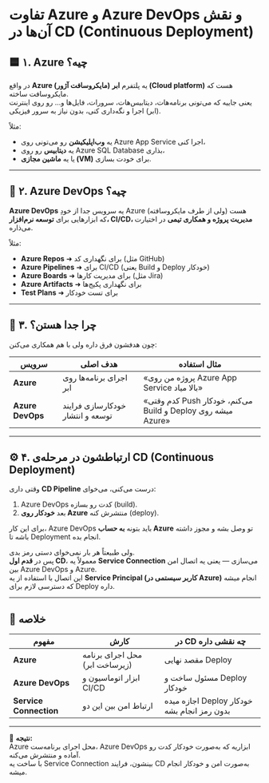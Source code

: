 # تفاوت Azure و Azure DevOps و نقش آن‌ها در CD (Continuous Deployment)

## 🟦 ۱. Azure چیه؟

در واقع **Azure (مایکروسافت آژور)** یه پلتفرم **ابر (Cloud platform)** هست که مایکروسافت ساخته.  
یعنی جاییه که می‌تونی برنامه‌هات، دیتابیس‌هات، سرورات، فایل‌ها و... رو روی اینترنت (ابر) اجرا و نگه‌داری کنی، بدون نیاز به سرور فیزیکی.

مثلاً:
- یه **وب‌اپلیکیشن** رو می‌تونی روی Azure App Service اجرا کنی،  
- یه **دیتابیس** رو روی Azure SQL Database بذاری،  
- یا یه **ماشین مجازی (VM)** برای خودت بسازی.

---

## 🧰 ۲. Azure DevOps چیه؟

**Azure DevOps** یه سرویس جدا از خودِ Azure هست (ولی از طرف مایکروسافته)  
که ابزارهایی برای **توسعه نرم‌افزار، CI/CD، مدیریت پروژه و همکاری تیمی** در اختیارت می‌ذاره.

مثلاً:
- **Azure Repos** ➜ برای نگهداری کد (مثل GitHub)
- **Azure Pipelines** ➜ برای CI/CD (یعنی Build و Deploy خودکار)
- **Azure Boards** ➜ برای مدیریت کارها (مثل Jira)
- **Azure Artifacts** ➜ برای نگهداری پکیج‌ها
- **Test Plans** ➜ برای تست خودکار

---

## 🔁 ۳. چرا جدا هستن؟

چون هدفشون فرق داره ولی با هم همکاری می‌کنن:

| سرویس | هدف اصلی | مثال استفاده |
|--------|------------|----------------|
| **Azure** | اجرای برنامه‌ها روی ابر | «پروژه من روی Azure App Service بالا میاد» |
| **Azure DevOps** | خودکارسازی فرایند توسعه و انتشار | «کدم وقتی Push می‌کنم، خودکار Build و Deploy میشه روی Azure» |

---

## ⚙️ ۴. ارتباطشون در مرحله‌ی CD (Continuous Deployment)

وقتی داری **CD Pipeline** درست می‌کنی، می‌خوای:
1. Azure DevOps کدت رو بسازه (build).
2. بعد **خودکار روی Azure** منتشرش کنه (deploy).

برای این کار، Azure DevOps باید بتونه **به حساب Azure** تو وصل بشه و مجوز داشته باشه تا Deployment انجام بده.

ولی طبیعتاً هر بار نمی‌خوای دستی رمز بدی.  
پس در **قدم اول CD**، معمولاً یه **Service Connection** می‌سازی — یعنی یه اتصال امن بین Azure DevOps و Azure.  
این اتصال با استفاده از یه **Service Principal (کاربر سیستمی در Azure)** انجام میشه که دسترسی لازم برای Deploy داره.

---

## 🧩 خلاصه

| مفهوم | کارش | در CD چه نقشی داره |
|--------|------|---------------------|
| **Azure** | محل اجرای برنامه (زیرساخت ابر) | مقصد نهایی Deploy |
| **Azure DevOps** | ابزار اتوماسیون و CI/CD | مسئول ساخت و Deploy خودکار |
| **Service Connection** | ارتباط امن بین این دو | اجازه میده Deploy خودکار بدون رمز انجام بشه |

---

📘 **نتیجه:**  
Azure محل اجرای برنامه‌ست، Azure DevOps ابزاریه که به‌صورت خودکار کدت رو آماده و منتشرش می‌کنه.  
با ساخت یه Service Connection بینشون، فرایند CD به‌صورت امن و خودکار انجام میشه.
